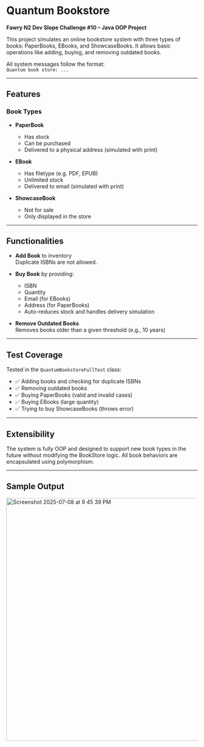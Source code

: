 # Quantum Bookstore

**Fawry N2 Dev Slope Challenge #10 – Java OOP Project**

This project simulates an online bookstore system with three types of books: PaperBooks, EBooks, and ShowcaseBooks. It allows basic operations like adding, buying, and removing outdated books.

All system messages follow the format:  
 `Quantum book store: ...`

---

## Features

### Book Types
- **PaperBook**  
  - Has stock
  - Can be purchased
  - Delivered to a physical address (simulated with print)

- **EBook**  
  - Has filetype (e.g. PDF, EPUB)
  - Unlimited stock
  - Delivered to email (simulated with print)

- **ShowcaseBook**  
  - Not for sale
  - Only displayed in the store

---

## Functionalities

- **Add Book** to inventory  
  Duplicate ISBNs are not allowed.

- **Buy Book** by providing:
  - ISBN
  - Quantity
  - Email (for EBooks)
  - Address (for PaperBooks)
  - Auto-reduces stock and handles delivery simulation

- **Remove Outdated Books**  
  Removes books older than a given threshold (e.g., 10 years)

---

## Test Coverage

Tested in the `QuantumBookstoreFullTest` class:
- ✅ Adding books and checking for duplicate ISBNs
- ✅ Removing outdated books
- ✅ Buying PaperBooks (valid and invalid cases)
- ✅ Buying EBooks (large quantity)
- ✅ Trying to buy ShowcaseBooks (throws error)

---

## Extensibility
The system is fully OOP and designed to support new book types in the future without modifying the BookStore logic. All book behaviors are encapsulated using polymorphism.

---

## Sample Output
<img width="638" alt="Screenshot 2025-07-08 at 9 45 39 PM" src="https://github.com/user-attachments/assets/0cb3a7bf-0d62-4450-9805-b8e05dcaceab" />



